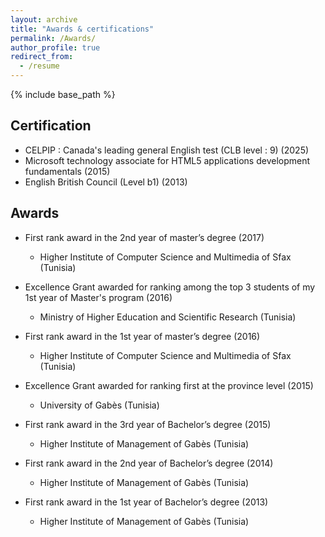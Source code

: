 ```yaml
---
layout: archive
title: "Awards & certifications"
permalink: /Awards/
author_profile: true
redirect_from:
  - /resume
---
```


{% include base_path %}

## Certification

* CELPIP : Canada's leading general English test (CLB level : 9) (2025)
* Microsoft technology associate for HTML5 applications development fundamentals (2015)
* English British Council (Level b1) (2013)


## Awards

* First rank award in the 2nd year of master’s degree (2017)
  - Higher Institute of Computer Science and Multimedia of Sfax (Tunisia) 

* Excellence Grant awarded for ranking among the top 3 students of my 1st year of Master's program (2016)
  - Ministry of Higher Education and Scientific Research (Tunisia)

* First rank award in the 1st year of master’s degree (2016)
  - Higher Institute of Computer Science and Multimedia of Sfax (Tunisia) 

* Excellence Grant awarded for ranking first at the province level (2015)
  - University of Gabès (Tunisia)

* First rank award in the 3rd year of Bachelor’s degree (2015)
  - Higher Institute of Management of Gabès (Tunisia)

* First rank award in the 2nd year of Bachelor’s degree (2014)
  - Higher Institute of Management of Gabès (Tunisia)

* First rank award in the 1st year of Bachelor’s degree (2013)
  - Higher Institute of Management of Gabès (Tunisia)

